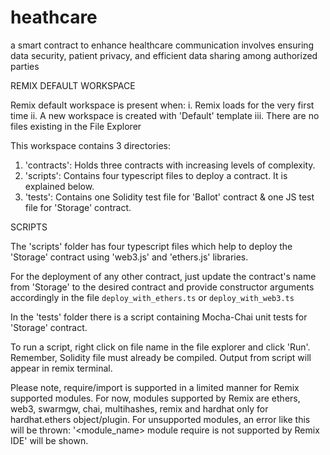 # heathcare
a smart contract to enhance healthcare communication involves ensuring data security, patient privacy, and efficient data sharing among authorized parties

REMIX DEFAULT WORKSPACE

Remix default workspace is present when:
i. Remix loads for the very first time 
ii. A new workspace is created with 'Default' template
iii. There are no files existing in the File Explorer

This workspace contains 3 directories:

1. 'contracts': Holds three contracts with increasing levels of complexity.
2. 'scripts': Contains four typescript files to deploy a contract. It is explained below.
3. 'tests': Contains one Solidity test file for 'Ballot' contract & one JS test file for 'Storage' contract.

SCRIPTS

The 'scripts' folder has four typescript files which help to deploy the 'Storage' contract using 'web3.js' and 'ethers.js' libraries.

For the deployment of any other contract, just update the contract's name from 'Storage' to the desired contract and provide constructor arguments accordingly 
in the file `deploy_with_ethers.ts` or  `deploy_with_web3.ts`

In the 'tests' folder there is a script containing Mocha-Chai unit tests for 'Storage' contract.

To run a script, right click on file name in the file explorer and click 'Run'. Remember, Solidity file must already be compiled.
Output from script will appear in remix terminal.

Please note, require/import is supported in a limited manner for Remix supported modules.
For now, modules supported by Remix are ethers, web3, swarmgw, chai, multihashes, remix and hardhat only for hardhat.ethers object/plugin.
For unsupported modules, an error like this will be thrown: '<module_name> module require is not supported by Remix IDE' will be shown.
